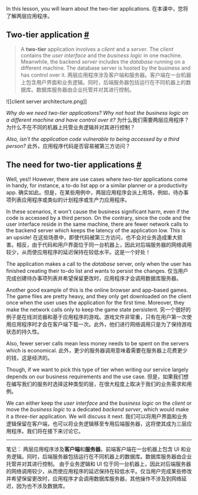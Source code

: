 In this lesson, you will learn about the two-tier applications.
在本课中，您将了解两层应用程序。

## Two-tier application [#](https://www.educative.io/courses/web-application-software-architecture-101/Bnrk3J8ZMjY#Two-tier-application)

> A **two-tier** application involves a _client_ and a _server_. The _client_ contains the _user interface_ and the _business logic_ in one machine. Meanwhile, the backend _server_ includes the _database_ running on a different machine. The database server is hosted by the business and has control over it.
> 两层应用程序涉及客户端和服务器。客户端在一台机器上包含用户界面和业务逻辑。同时，后端服务器包括运行在不同机器上的数据库。数据库服务器由企业托管并对其进行控制。

![[client server architecture.png]]

_Why do we need two-tier applications? Why not host the business logic on a different machine and have control over it?_
为什么我们需要两层应用程序？为什么不在不同的机器上托管业务逻辑并对其进行控制？

_Also, isn't the application code vulnerable to being accessed by a third person?_
此外，应用程序代码是否容易被第三方访问？

## The need for two-tier applications [#](https://www.educative.io/courses/web-application-software-architecture-101/Bnrk3J8ZMjY#The-need-for-two-tier-applications)

Well, yes!! However, there are use cases where _two-tier_ applications come in handy, for instance, a to-do list app or a similar planner or a productivity app.
确实如此。但是，在某些用例中，两层应用程序会派上用场，例如，待办事项列表应用程序或类似的计划程序或生产力应用程序。

In these scenarios, it won't cause the business significant harm, even if the code is accessed by a third person. On the contrary, since the code and the user interface reside in the same machine, there are fewer network calls to the backend server which keeps the latency of the application low. This is an upside!
在这些场景中，即使代码被第三方访问，也不会对业务造成重大损害。相反，由于代码和用户界面位于同一台机器上，因此对后端服务器的网络调用较少，从而使应用程序的延迟保持在较低水平。这是一个好处！

The application makes a call to the _database_ server, only when the user has finished creating their to-do list and wants to persist the changes.
仅当用户完成创建待办事项列表并希望保留更改时，应用程序才会调用数据库服务器。

Another good example of this is the online browser and app-based games. The game files are pretty heavy, and they only get downloaded on the client once when the user uses the application for the first time. Moreover, they make the network calls only to keep the game state persistent.
另一个很好的例子是在线浏览器和基于应用程序的游戏。游戏文件非常重，只有在用户第一次使用应用程序时才会在客户端下载一次。此外，他们进行网络调用只是为了保持游戏状态的持久性。

Also, fewer server calls mean less money needs to be spent on the servers which is economical.
此外，更少的服务器调用意味着需要在服务器上花费更少的钱，这是经济的。

Though, if we want to pick this type of tier when writing our service largely depends on our business requirements and the use case.
但是，如果我们想在编写我们的服务时选择这种类型的层，在很大程度上取决于我们的业务需求和用例。

We can either keep the _user interface_ and the _business logic_ on the _client_ or move the _business logic_ to a dedicated _backend server_, which would make it a _three-tier_ application. We will discuss it next.
我们可以将用户界面和业务逻辑保留在客户端，也可以将业务逻辑移至专用后端服务器，这将使其成为三层应用程序。我们将在接下来讨论它。

---

笔记：
两层应用程序涉及**客户端**和**服务器**。前端客户端在一台机器上包含 UI 和业务逻辑。同时，后端服务器包括运行在不同机器上的数据库。数据库服务器由企业托管并对其进行控制。
由于业务逻辑和 UI 位于同一台机器上，因此对后端服务器的网络调用较少，从而使应用程序的延迟保持在较低水平。仅当用户完成某些修改并希望保留更改时，应用程序才会调用数据库服务器，其他操作不涉及到网络延迟，因为也不涉及数据库。

